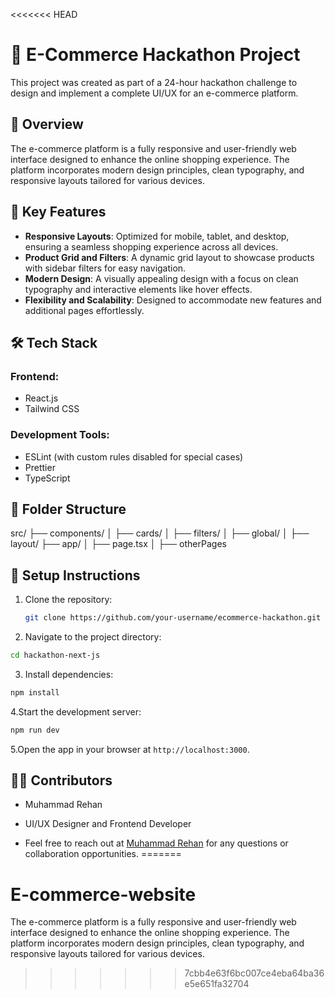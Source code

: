 <<<<<<< HEAD
# 🛒 E-Commerce Hackathon Project

This project was created as part of a 24-hour hackathon challenge to design and implement a complete UI/UX for an e-commerce platform.

## 🚀 Overview

The e-commerce platform is a fully responsive and user-friendly web interface designed to enhance the online shopping experience. The platform incorporates modern design principles, clean typography, and responsive layouts tailored for various devices.

## 🎯 Key Features

- **Responsive Layouts**: Optimized for mobile, tablet, and desktop, ensuring a seamless shopping experience across all devices.
- **Product Grid and Filters**: A dynamic grid layout to showcase products with sidebar filters for easy navigation.
- **Modern Design**: A visually appealing design with a focus on clean typography and interactive elements like hover effects.
- **Flexibility and Scalability**: Designed to accommodate new features and additional pages effortlessly.

## 🛠️ Tech Stack

### Frontend:

- React.js
- Tailwind CSS

### Development Tools:

- ESLint (with custom rules disabled for special cases)
- Prettier
- TypeScript

## 📂 Folder Structure

src/
├── components/
│ ├── cards/
│ ├── filters/
│ ├── global/
│ ├── layout/
├── app/
│ ├── page.tsx
│ ├── otherPages

## 🔧 Setup Instructions

1. Clone the repository:
   ```bash
   git clone https://github.com/your-username/ecommerce-hackathon.git
   ```
2. Navigate to the project directory:

```bash
cd hackathon-next-js
```

3. Install dependencies:

```bash
npm install
```

4.Start the development server:

```bash
npm run dev
```

5.Open the app in your browser at `http://localhost:3000`.

## 👩‍💻 Contributors

- Muhammad Rehan

- UI/UX Designer and Frontend Developer
- Feel free to reach out at [Muhammad Rehan](mailto:muhammadrehan125768@gmail.com) for any questions or collaboration opportunities.
=======
# E-commerce-website
The e-commerce platform is a fully responsive and user-friendly web interface designed to enhance the online shopping experience. The platform incorporates modern design principles, clean typography, and responsive layouts tailored for various devices.
>>>>>>> 7cbb4e63f6bc007ce4eba64ba36e5e651fa32704
